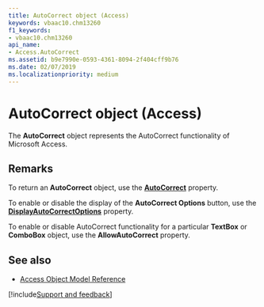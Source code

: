 ```yaml
---
title: AutoCorrect object (Access)
keywords: vbaac10.chm13260
f1_keywords:
- vbaac10.chm13260
api_name:
- Access.AutoCorrect
ms.assetid: b9e7990e-0593-4361-8094-2f404cff9b76
ms.date: 02/07/2019
ms.localizationpriority: medium
---
```



# AutoCorrect object (Access)

The **AutoCorrect** object represents the AutoCorrect functionality of Microsoft Access.


## Remarks

To return an **AutoCorrect** object, use the **[AutoCorrect](Access.Application.AutoCorrect.md)** property.

To enable or disable the display of the **AutoCorrect Options** button, use the **[DisplayAutoCorrectOptions](Access.AutoCorrect.DisplayAutoCorrectOptions.md)** property.

To enable or disable AutoCorrect functionality for a particular **TextBox** or **ComboBox** object, use the **AllowAutoCorrect** property.



## See also

- [Access Object Model Reference](overview/Access/object-model.md)


[!include[Support and feedback](~/includes/feedback-boilerplate.md)]